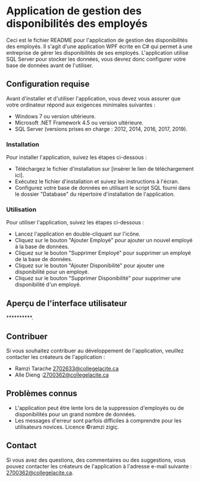 # Application de gestion des disponibilités des employés
Ceci est le fichier README pour l'application de gestion des disponibilités des employés. Il s'agit d'une application WPF écrite en C# qui permet à une entreprise de gérer les disponibilités de ses employés. L'application utilise SQL Server pour stocker les données, vous devrez donc configurer votre base de données avant de l'utiliser.

## Configuration requise
Avant d'installer et d'utiliser l'application, vous devez vous assurer que votre ordinateur répond aux exigences minimales suivantes :

 * Windows 7 ou version ultérieure.
* Microsoft .NET Framework 4.5 ou version ultérieure.
* SQL Server (versions prises en charge : 2012, 2014, 2016, 2017, 2019).
### Installation
Pour installer l'application, suivez les étapes ci-dessous :

* Téléchargez le fichier d'installation sur [insérer le lien de téléchargement ici].
* Exécutez le fichier d'installation et suivez les instructions à l'écran.
* Configurez votre base de données en utilisant le script SQL fourni dans le dossier "Database" du répertoire d'installation de l'application.
### Utilisation
Pour utiliser l'application, suivez les étapes ci-dessous :

* Lancez l'application en double-cliquant sur l'icône.
* Cliquez sur le bouton "Ajouter Employé" pour ajouter un nouvel employé à la base de données.
* Cliquez sur le bouton "Supprimer Employé" pour supprimer un employé de la base de données.
* Cliquez sur le bouton "Ajouter Disponibilité" pour ajouter une disponibilité pour un employé.
* Cliquez sur le bouton "Supprimer Disponibilité" pour supprimer une disponibilité d'un employé.
## Aperçu de l'interface utilisateur
**********.

## Contribuer
Si vous souhaitez contribuer au développement de l'application, veuillez contacter les créateurs de l'application :

* Ramzi Tarache 2702633@collegelacite.ca
* Alle Dieng :2700362@collegelacite.ca
## Problèmes connus

* L'application peut être lente lors de la suppression d'employés ou de disponibilités pour un grand nombre de données.
* Les messages d'erreur sont parfois difficiles à comprendre pour les utilisateurs novices.
Licence
©ramzi zigiç.

## Contact
Si vous avez des questions, des commentaires ou des suggestions, vous pouvez contacter les créateurs de l'application à l'adresse e-mail suivante : 2700362@collegelacite.ca.
